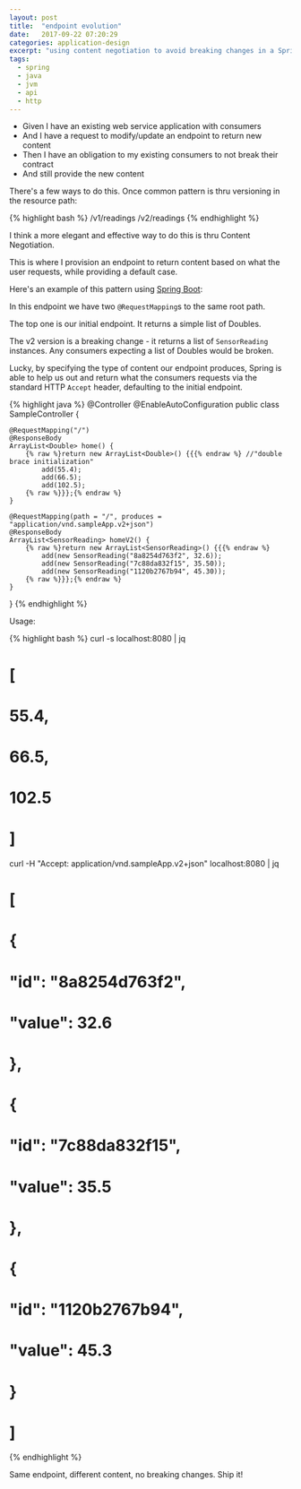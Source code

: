 ```yaml
---
layout: post
title:  "endpoint evolution"
date:   2017-09-22 07:20:29
categories: application-design
excerpt: "using content negotiation to avoid breaking changes in a Spring web service"
tags:
  - spring
  - java
  - jvm
  - api
  - http
---
```


* Given I have an existing web service application with consumers
* And I have a request to modify/update an endpoint to return new content
* Then I have an obligation to my existing consumers to not break their contract
* And still provide the new content

There's a few ways to do this.  Once common pattern is thru versioning in the resource path:

{% highlight bash %}
/v1/readings
/v2/readings
{% endhighlight %}

I think a more elegant and effective way to do this is thru Content Negotiation.

This is where I provision an endpoint to return content based on what the user requests, while providing a default case.

Here's an example of this pattern using [Spring Boot](https://start.spring.io/):

In this endpoint we have two `@RequestMapping`s to the same root path.

The top one is our initial endpoint.  It returns a simple list of Doubles.   

The v2 version is a breaking change - it returns a list of `SensorReading` instances.  Any consumers expecting a list of Doubles would be broken.

Lucky, by specifying the type of content our endpoint produces, Spring is able to help us out and return what the consumers requests via the standard HTTP `Accept` header, defaulting to the initial endpoint.

{% highlight java %}
@Controller
@EnableAutoConfiguration
public class SampleController {

    @RequestMapping("/")
    @ResponseBody
    ArrayList<Double> home() {
        {% raw %}return new ArrayList<Double>() {{{% endraw %} //"double brace initialization"
            add(55.4);
            add(66.5);
            add(102.5);
        {% raw %}}};{% endraw %}
    }

    @RequestMapping(path = "/", produces = "application/vnd.sampleApp.v2+json")
    @ResponseBody
    ArrayList<SensorReading> homeV2() {
        {% raw %}return new ArrayList<SensorReading>() {{{% endraw %}
            add(new SensorReading("8a8254d763f2", 32.6));
            add(new SensorReading("7c88da832f15", 35.50));
            add(new SensorReading("1120b2767b94", 45.30));
        {% raw %}}};{% endraw %}
    }
}
{% endhighlight %}


Usage:

{% highlight bash %}
curl -s localhost:8080 | jq
# [
#  55.4,
#  66.5,
#  102.5
# ]

curl -H "Accept: application/vnd.sampleApp.v2+json" localhost:8080 | jq
# [
#   {
#     "id": "8a8254d763f2",
#     "value": 32.6
#   },
#   {
#     "id": "7c88da832f15",
#     "value": 35.5
#   },
#   {
#     "id": "1120b2767b94",
#     "value": 45.3
#   }
# ]
{% endhighlight %}

Same endpoint, different content, no breaking changes.  Ship it!
